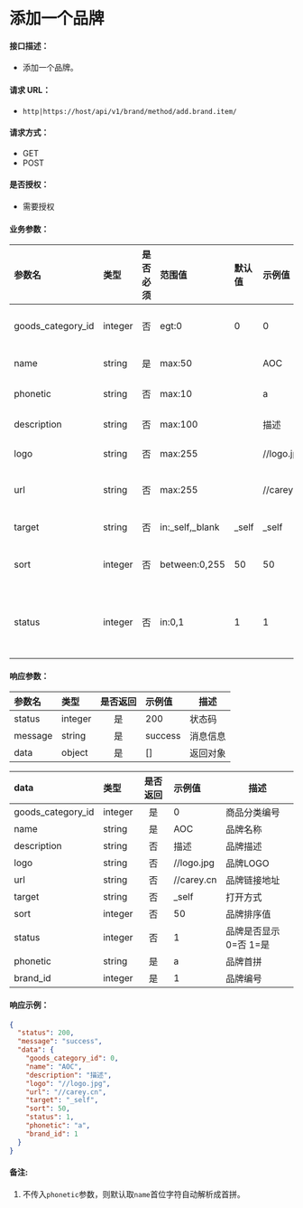 # 添加一个品牌

#### 接口描述：
- 添加一个品牌。

#### 请求 URL：
- `http|https://host/api/v1/brand/method/add.brand.item/`

#### 请求方式：
- GET
- POST

#### 是否授权：
- 需要授权

#### 业务参数：
|参数名|类型|是否必须|范围值|默认值|示例值|描述|
|:----|:---|:---:|:-----|:-----|:-----|-----|
|goods_category_id |integer |否 |egt:0 |0 |0 |商品分类编号 |
|name |string |是 |max:50 | |AOC |品牌名称 |
|phonetic |string |否 |max:10 | |a |品牌首拼 |
|description |string |否 |max:100 | |描述 |品牌描述 |
|logo |string |否 |max:255 | |//logo.jpg |品牌LOGO |
|url |string |否 |max:255 | |//carey.cn |品牌链接地址 |
|target |string |否 |in:&#95;self,&#95;blank |&#95;self |&#95;self |打开方式 |
|sort |integer |否 |between:0,255 |50 |50 |品牌排序值 |
|status |integer |否 |in:0,1 |1 |1 |品牌是否显示 0=否 1=是 |

#### 响应参数：
|参数名|类型|是否返回|示例值|描述|
|:-----|:-----|:---:|:-----|-----|
|status |integer |是 |200 |状态码 |
|message |string |是 |success |消息信息 |
|data |object |是 |[] |返回对象 |

|data|类型|是否返回|示例值|描述|
|:-----|:-----|:---:|:-----|-----|
|goods_category_id |integer |是 |0 |商品分类编号 |
|name |string |是 |AOC |品牌名称 |
|description |string |否 |描述 |品牌描述 |
|logo |string |否 |//logo.jpg |品牌LOGO |
|url |string |否 |//carey.cn |品牌链接地址 |
|target |string |否 |&#95;self |打开方式 |
|sort |integer |否 |50 |品牌排序值 |
|status |integer |否 |1 |品牌是否显示 0=否 1=是 |
|phonetic |string |是 |a |品牌首拼 |
|brand_id |integer |是 |1 |品牌编号 |

#### 响应示例：
```json
{
  "status": 200,
  "message": "success",
  "data": {
    "goods_category_id": 0,
    "name": "AOC",
    "description": "描述",
    "logo": "//logo.jpg",
    "url": "//carey.cn",
    "target": "_self",
    "sort": 50,
    "status": 1,
    "phonetic": "a",
    "brand_id": 1
  }
}
```

#### 备注:
1. 不传入`phonetic`参数，则默认取`name`首位字符自动解析成首拼。